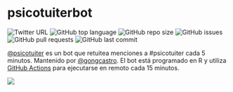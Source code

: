 # psicotuiterbot

![Twitter URL](https://img.shields.io/twitter/url?style=social&url=https%3A%2F%2Ftwitter.com%2Fpsicotuiterbot)
![GitHub top language](https://img.shields.io/github/languages/top/gongcastro/psicotuiterbot)
![GitHub repo size](https://img.shields.io/github/repo-size/gongcastro/psicotuiterbot)
![GitHub issues](https://img.shields.io/github/issues/gongcastro/psicotuiterbot)
![GitHub pull requests](https://img.shields.io/github/issues-pr/gongcastro/psicotuiterbot)
![GitHub last commit](https://img.shields.io/github/last-commit/gongcastro/psicotuiterbot)

[@psicotuiter](https://twitter.com/psicotuiterbot) es un bot que retuitea menciones a #psicotuiter cada 5 minutos. Mantenido por [@gongcastro](https://github.com/gongcastro). El bot está programado en R y utiliza [GitHub Actions](https://www.rostrum.blog/2020/09/21/londonmapbot/) para ejecutarse en remoto cada 15 minutos.

![](https://github.com/gongcastro/psicotuiterbot/blob/main/R/bot.R)